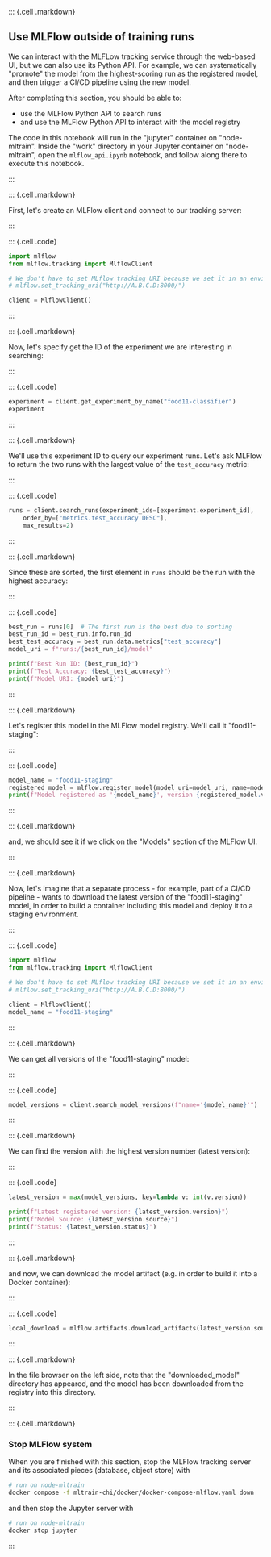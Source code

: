 
::: {.cell .markdown}

## Use MLFlow outside of training runs

We can interact with the MLFLow tracking service through the web-based UI, but we can also use its Python API. For example, we can systematically "promote" the model from the highest-scoring run as the registered model, and then trigger a CI/CD pipeline using the new model.

After completing this section, you should be able to:

* use the MLFlow Python API to search runs 
* and use the MLFlow Python API to interact with the model registry

The code in this notebook will run in the "jupyter" container on "node-mltrain". Inside the "work" directory in your Jupyter container on "node-mltrain", open the `mlflow_api.ipynb` notebook, and follow along there to execute this notebook.

:::


::: {.cell .markdown}

First, let's create an MLFlow client and connect to our tracking server:

:::

::: {.cell .code}
```python
import mlflow
from mlflow.tracking import MlflowClient

# We don't have to set MLflow tracking URI because we set it in an environment variable
# mlflow.set_tracking_uri("http://A.B.C.D:8000/") 

client = MlflowClient()
```
:::


::: {.cell .markdown}

Now, let's specify get the ID of the experiment we are interesting in searching:

:::

::: {.cell .code}
```python
experiment = client.get_experiment_by_name("food11-classifier")
experiment
```
:::

::: {.cell .markdown}

We'll use this experiment ID to query our experiment runs. Let's ask MLFlow to return the two runs with the largest value of the `test_accuracy` metric:

:::

::: {.cell .code}
```python
runs = client.search_runs(experiment_ids=[experiment.experiment_id], 
    order_by=["metrics.test_accuracy DESC"], 
    max_results=2)
```
:::

::: {.cell .markdown}

Since these are sorted, the first element in `runs` should be the run with the highest accuracy:

:::

::: {.cell .code}
```python
best_run = runs[0]  # The first run is the best due to sorting
best_run_id = best_run.info.run_id
best_test_accuracy = best_run.data.metrics["test_accuracy"]
model_uri = f"runs:/{best_run_id}/model"

print(f"Best Run ID: {best_run_id}")
print(f"Test Accuracy: {best_test_accuracy}")
print(f"Model URI: {model_uri}")
```
:::


::: {.cell .markdown}

Let's register this model in the MLFlow model registry. We'll call it "food11-staging":

:::

::: {.cell .code}
```python
model_name = "food11-staging"
registered_model = mlflow.register_model(model_uri=model_uri, name=model_name)
print(f"Model registered as '{model_name}', version {registered_model.version}")
```
:::

::: {.cell .markdown}

and, we should see it if we click on the "Models" section of the MLFlow UI. 

:::


::: {.cell .markdown}

Now, let's imagine that a separate process - for example, part of a CI/CD pipeline - wants to download the latest version of the "food11-staging" model, in order to build a container including this model and deploy it to a staging environment.

:::


::: {.cell .code}
```python
import mlflow
from mlflow.tracking import MlflowClient

# We don't have to set MLflow tracking URI because we set it in an environment variable
# mlflow.set_tracking_uri("http://A.B.C.D:8000/") 

client = MlflowClient()
model_name = "food11-staging"

```
:::

::: {.cell .markdown}

We can get all versions of the "food11-staging" model:

:::


::: {.cell .code}
```python
model_versions = client.search_model_versions(f"name='{model_name}'")
```
:::

::: {.cell .markdown}

We can find the version with the highest version number (latest version):

:::


::: {.cell .code}
```python
latest_version = max(model_versions, key=lambda v: int(v.version))

print(f"Latest registered version: {latest_version.version}")
print(f"Model Source: {latest_version.source}")
print(f"Status: {latest_version.status}")
```
:::



::: {.cell .markdown}

and now, we can download the model artifact (e.g. in order to build it into a Docker container):

:::


::: {.cell .code}
```python
local_download = mlflow.artifacts.download_artifacts(latest_version.source, dst_path="./downloaded_model")
```
:::

::: {.cell .markdown}

In the file browser on the left side, note that the "downloaded_model" directory has appeared, and the model has been downloaded from the registry into this directory. 
 
:::


::: {.cell .markdown}

### Stop MLFlow system

When you are finished with this section, stop the MLFlow tracking server and its associated pieces (database, object store) with

```bash
# run on node-mltrain
docker compose -f mltrain-chi/docker/docker-compose-mlflow.yaml down
```

and then stop the Jupyter server with

```bash
# run on node-mltrain
docker stop jupyter
```


:::




